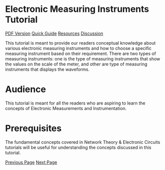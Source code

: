 # Electronic Measuring Instruments Tutorial
[PDF Version](../electronic_measuring_instruments/electronic_measuring_instruments_pdf_version.md)
[Quick Guide](../electronic_measuring_instruments/electronic_measuring_instruments_quick_guide.md)
[Resources](../electronic_measuring_instruments/electronic_measuring_instruments_useful_resources.md)
[Discussion](../electronic_measuring_instruments/electronic_measuring_instruments_discussion.md)

This tutorial is meant to provide our readers conceptual knowledge about various electronic measuring instruments and how to choose a specific measuring instrument based on their requirement. There are two types of measuring instruments: one is the type of measuring instruments that show the values on the scale of the meter, and other are type of measuring instruments that displays the waveforms.

# Audience
This tutorial is meant for all the readers who are aspiring to learn the concepts of Electronic Measurements and Instrumentation.

# Prerequisites
The fundamental concepts covered in Network Theory &amp; Electronic Circuits tutorials will be useful for understanding the concepts discussed in this tutorial.


[Previous Page](../electronic_measuring_instruments/index.md) [Next Page](../electronic_measuring_instruments/electronic_measuring_instruments_introduction.md) 
